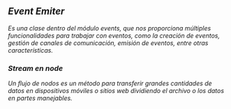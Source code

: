 ## _Event Emiter_
_Es una clase dentro del módulo events, que nos proporciona múltiples funcionalidades para trabajar con eventos, como la creación de eventos, gestión de canales de comunicación, emisión de eventos, entre otras características._

### _**Stream en node**_
_Un flujo de nodos es un método para transferir grandes cantidades de datos en dispositivos móviles o sitios web dividiendo el archivo o los datos en partes manejables._